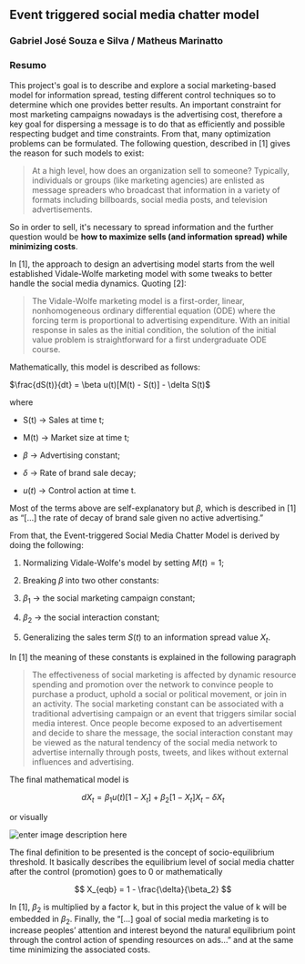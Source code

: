 ## Event triggered social media chatter model

### Gabriel José Souza e Silva / Matheus Marinatto
### Resumo

This project's goal is to describe and explore a social marketing-based model for information spread, testing different control techniques so to determine which one provides better results. An important constraint for most marketing campaigns nowadays is the advertising cost, therefore a key goal for dispersing a message is to do that as efficiently and possible respecting budget and time constraints. From that, many optimization problems can be formulated. The following question, described in [1] gives the reason for such models to exist:



> At a high level, how does an organization sell to someone? Typically, individuals or groups (like marketing agencies) are enlisted as message spreaders who broadcast that information in a variety of formats including billboards, social media posts, and television advertisements.



So in order to sell, it's necessary to spread information and the further question would be **how to maximize sells (and information spread) while minimizing costs**.



In [1], the approach to design an advertising model starts from the well established Vidale-Wolfe marketing model with some tweaks to better handle the social media dynamics. Quoting [2]:



> The Vidale-Wolfe marketing model is a first-order, linear, nonhomogeneous ordinary differential equation (ODE) where the forcing term is proportional to advertising expenditure. With an initial response in sales as the initial condition, the solution of the initial value problem is straightforward for a first undergraduate ODE course.



Mathematically, this model is described as follows:



$\frac{dS(t)}{dt} = \beta u(t)[M(t) - S(t)] - \delta S(t)$



where



- S(t) → Sales at time t;

- M(t) → Market size at time t;

- $\beta$ → Advertising constant;

- $\delta$ → Rate of brand sale decay;

- $u(t)$ → Control action at time t.



Most of the terms above are self-explanatory but $\beta$, which is described in [1] as “[…] the rate of decay of brand sale given no active advertising.”



From that, the Event-triggered Social Media Chatter Model is derived by doing the following:



1. Normalizing Vidale-Wolfe's model by setting $M(t) = 1$;

2. Breaking $\beta$ into two other constants:

1. $\beta_1$ → the social marketing campaign constant;

2. $\beta_2$ → the social interaction constant;

3. Generalizing the sales term $S(t)$ to an information spread value $X_t$.



In [1] the meaning of these constants is explained in the following paragraph



> The effectiveness of social marketing is affected by dynamic resource spending and promotion over the network to convince people to purchase a product, uphold a social or political movement, or join in an activity. The social marketing constant can be associated with a traditional advertising campaign or an event that triggers similar social media interest. Once people become exposed to an advertisement and decide to share the message, the social interaction constant may be viewed as the natural tendency of the social media network to advertise internally through posts, tweets, and likes without external influences and advertising.

>



The final mathematical model is



$$
dX_t = \beta_1 u(t)[1 - X_t] + \beta_2 [1 - X_t] X_t - \delta X_t
$$



or visually

![enter image description here](file:///Users/gabrieljsss/Library/Mobile%20Documents/com~apple~CloudDocs/ufrj-icloud/sexto-periodo/otimizacao/projeto_final/information-spread-optimization-model/assets/model.png)


The final definition to be presented is the concept of socio-equilibrium threshold. It basically describes the equilibrium level of social media chatter after the control (promotion) goes to 0 or mathematically



$$
X_{eqb} = 1 - \frac{\delta}{\beta_2}
$$



In [1], $\beta_2$ is multiplied by a factor k, but in this project the value of k will be embedded in $\beta_2$. Finally, the “[…] goal of social media marketing is to increase peoples’ attention and interest beyond the natural equilibrium point through the control action of spending resources on ads…” and at the same time minimizing the associated costs.